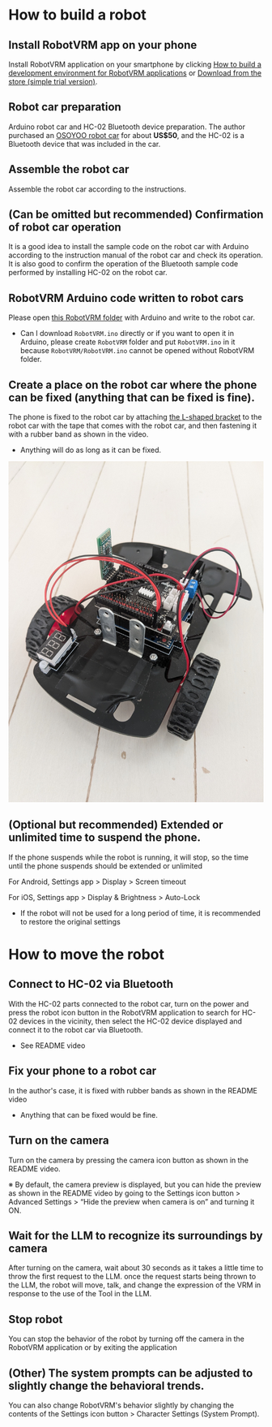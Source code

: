 # How to build a robot

## Install RobotVRM app on your phone

Install RobotVRM application on your smartphone by clicking [How to build a development environment for RobotVRM applications](./development.md) or [Download from the store (simple trial version)](../README.md#for-simple-trial-ios-android).

## Robot car preparation

Arduino robot car and HC-02 Bluetooth device preparation. The author purchased an [OSOYOO robot car](https://osoyoo.com/2020/05/22/osoyoo-model-3-v2-0-robot-learning-kit/) for about **US$50**, and the HC-02 is a Bluetooth device that was included in the car.

## Assemble the robot car

Assemble the robot car according to the instructions.

## (Can be omitted but recommended) Confirmation of robot car operation

It is a good idea to install the sample code on the robot car with Arduino according to the instruction manual of the robot car and check its operation. It is also good to confirm the operation of the Bluetooth sample code performed by installing HC-02 on the robot car.

## RobotVRM Arduino code written to robot cars

Please open [this RobotVRM folder](../Arduino) with Arduino and write to the robot car.

* Can I download `RobotVRM.ino` directly or if you want to open it in Arduino, please create `RobotVRM` folder and put `RobotVRM.ino` in it because `RobotVRM/RobotVRM.ino` cannot be opened without RobotVRM folder.

## Create a place on the robot car where the phone can be fixed (anything that can be fixed is fine).

The phone is fixed to the robot car by attaching [the L-shaped bracket](https://watts-online.jp/products/17539?srsltid=AfmBOorxREF7DXRADdJxEtMRO_0XfOGa0fC-jbt4V3DFVtg1LPHPnbcg) to the robot car with the tape that comes with the robot car, and then fastening it with a rubber band as shown in the video.
* Anything will do as long as it can be fixed.

![Robot car with L-shaped fittings attached with tape](./robot_car_with_smartphone_fixture.jpg)

## (Optional but recommended) Extended or unlimited time to suspend the phone.

If the phone suspends while the robot is running, it will stop, so the time until the phone suspends should be extended or unlimited

For Android, Settings app > Display > Screen timeout

For iOS, Settings app > Display & Brightness > Auto-Lock

* If the robot will not be used for a long period of time, it is recommended to restore the original settings

# How to move the robot

## Connect to HC-02 via Bluetooth

With the HC-02 parts connected to the robot car, turn on the power and press the robot icon button in the RobotVRM application to search for HC-02 devices in the vicinity, then select the HC-02 device displayed and connect it to the robot car via Bluetooth.

* See README video

## Fix your phone to a robot car

In the author's case, it is fixed with rubber bands as shown in the README video

* Anything that can be fixed would be fine.

## Turn on the camera

Turn on the camera by pressing the camera icon button as shown in the README video.

※ By default, the camera preview is displayed, but you can hide the preview as shown in the README video by going to the Settings icon button > Advanced Settings > “Hide the preview when camera is on” and turning it ON.

## Wait for the LLM to recognize its surroundings by camera

After turning on the camera, wait about 30 seconds as it takes a little time to throw the first request to the LLM. once the request starts being thrown to the LLM, the robot will move, talk, and change the expression of the VRM in response to the use of the Tool in the LLM.

## Stop robot

You can stop the behavior of the robot by turning off the camera in the RobotVRM application or by exiting the application

## (Other) The system prompts can be adjusted to slightly change the behavioral trends.

You can also change RobotVRM's behavior slightly by changing the contents of the Settings icon button > Character Settings (System Prompt).
